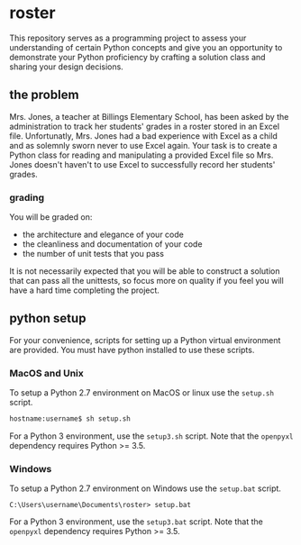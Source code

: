 # roster

This repository serves as a programming project to assess your understanding of certain Python concepts and give you an opportunity to demonstrate your Python proficiency by crafting a solution class and sharing your design decisions.

## the problem

Mrs. Jones, a teacher at Billings Elementary School, has been asked by the administration to track her students' grades in a roster stored in an Excel file. Unfortunatly, Mrs. Jones had a bad experience with Excel as a child and as solemnly sworn never to use Excel again. Your task is to create a Python class for reading and manipulating a provided Excel file so Mrs. Jones doesn't haven't to use Excel to successfully record her students' grades.

### grading

You will be graded on:
- the architecture and elegance of your code
- the cleanliness and documentation of your code
- the number of unit tests that you pass

It is not necessarily expected that you will be able to construct a solution that can pass all the unittests, so focus more on quality if you feel you will have a hard time completing the project.

## python setup

For your convenience, scripts for setting up a Python virtual environment are provided. You must have python installed to use these scripts.

### MacOS and Unix

To setup a Python 2.7 environment on MacOS or linux use the ``setup.sh`` script.

```bash
hostname:username$ sh setup.sh
```

For a Python 3 environment, use the ``setup3.sh`` script. Note that the ``openpyxl`` dependency requires Python >= 3.5.

### Windows

To setup a Python 2.7 environment on Windows use the ``setup.bat`` script.

```batch
C:\Users\username\Documents\roster> setup.bat
```

For a Python 3 environment, use the ``setup3.bat`` script. Note that the ``openpyxl`` dependency requires Python >= 3.5.

